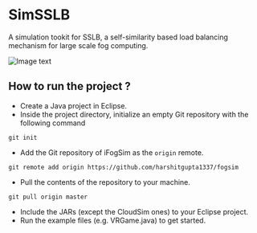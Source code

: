 # SimSSLB
A simulation tookit for SSLB, a self-similarity based load balancing mechanism for large scale fog computing.

![Image text](https://github.com/liclong/SimSSLB/blob/master/edge_computing.png)

## How to run the project ?

* Create a Java project in Eclipse. 
* Inside the project directory, initialize an empty Git repository with the following command
```
git init
```
* Add the Git repository of iFogSim as the `origin` remote.
```
git remote add origin https://github.com/harshitgupta1337/fogsim
```
* Pull the contents of the repository to your machine.
```
git pull origin master
```
* Include the JARs (except the CloudSim ones) to your Eclipse project.  
* Run the example files (e.g. VRGame.java) to get started. 
